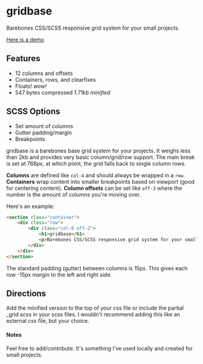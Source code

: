 # gridbase
Barebones CSS/SCSS responsive grid system for your small projects.

[Here is a demo](http://codepen.io/anthonyvalera/full/YXEjOp/)

## Features ##
* 12 columns and offsets
* Containers, rows, and clearfixes
* Floats! _wow!_
* 547 bytes compressed _1.71kb minified_

## SCSS Options ##
* Set amount of columns
* Gutter padding/margin
* Breakpoints

gridbase is a barebones base grid system for your projects. It weighs less than 2kb and provides very basic column/grid/row support.
The main break is set at 768px, at which point, the grid falls back to single column rows.

**Columns** are defined like `col-4` and should always be wrapped in a `row`. 
**Containers** wrap content into smaller breakpoints based on viewport (good for centering content). 
**Column offsets** can be set like `off-3` where the number is the amount of columns you're moving over. 

Here's an example:

```html
<section class="container">
	<div class="row">
		<div class="col-8 off-2">
			<h1>gridbase</h1>
			<p>Barebones CSS/SCSS responsive grid system for your small projects.</p>
		</div>
	</div>
</section>
```
The standard padding (gutter) between columns is 15px. This gives each row -15px margin to the left and right side.

## Directions ##
Add the minified version to the top of your css file or include the partial _grid.scss in your scss files. I wouldn't recommend adding this like an external css file, but your choice.

#### Notes ####
Feel free to add/contribute. It's something I've used locally and created for small projects.